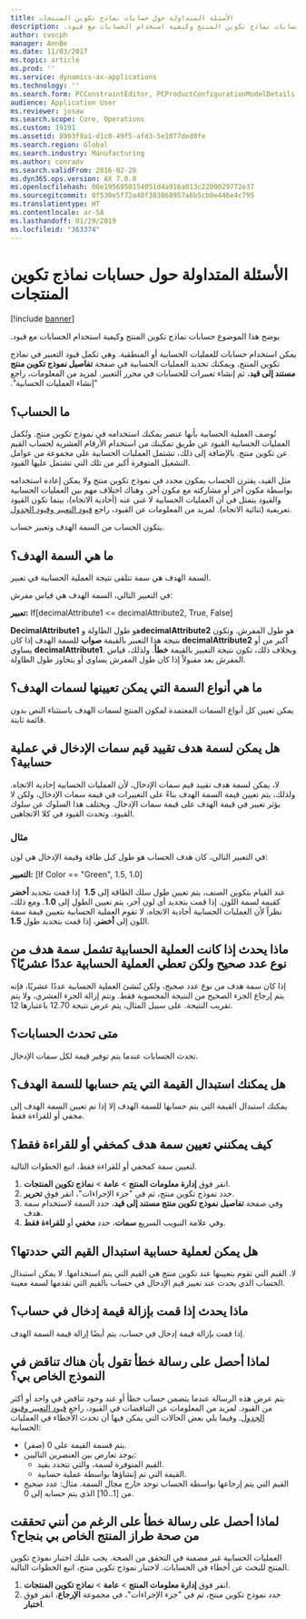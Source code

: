```yaml
---
title: ‬‏‫الأسئلة المتداولة حول حسابات نماذج تكوين المنتجات
description: ‏‫يوضح هذا الموضوع حسابات نماذج تكوين المنتج وكيفية استخدام الحسابات مع قيود.
author: cvocph
manager: AnnBe
ms.date: 11/03/2017
ms.topic: article
ms.prod: ''
ms.service: dynamics-ax-applications
ms.technology: ''
ms.search.form: PCConstraintEditor, PCProductConfigurationModelDetails, PCRuntimeConfigurator
audience: Application User
ms.reviewer: josaw
ms.search.scope: Core, Operations
ms.custom: 19191
ms.assetid: 8993f9a1-d1c0-49f5-afd3-5e1077ded0fe
ms.search.region: Global
ms.search.industry: Manufacturing
ms.author: conradv
ms.search.validFrom: 2016-02-28
ms.dyn365.ops.version: AX 7.0.0
ms.openlocfilehash: 00e1956950154051d4a916a013c2200029772e37
ms.sourcegitcommit: 0f530e5f72a40f383868957a6b5cb0e446e4c795
ms.translationtype: HT
ms.contentlocale: ar-SA
ms.lasthandoff: 01/29/2019
ms.locfileid: "363374"
---
```

# <a name="calculations-for-product-configuration-models-faq"></a>‬‏‫الأسئلة المتداولة حول حسابات نماذج تكوين المنتجات

[!include [banner](../includes/banner.md)]

‏‫يوضح هذا الموضوع حسابات نماذج تكوين المنتج وكيفية استخدام الحسابات مع قيود.

يمكن استخدام حسابات للعمليات الحسابية أو المنطقية. وهي تكمل قيود التعبير في نماذج تكوين المنتج. ويمكنك تحديد العمليات الحسابية في صفحة **‏‫تفاصيل نموذج تكوين منتج مستند إلى قيد**، ثم إنشاء تعبيرات للحسابات في محرر التعبير. لمزيد من المعلومات، راجع "إنشاء العمليات الحسابية".

## <a name="what-is-a-calculation"></a>ما الحساب؟
تُوصف العملية الحسابية بأنها عنصر يمكنك استخدامه في نموذج تكوين منتج. وتُكمل العمليات الحسابية القيود عن طريق تمكينك من استخدام الأرقام العشرية لحساب القيم عن تكوين منتج. بالإضافة إلى ذلك، تشتمل العمليات الحسابية على مجموعة من عوامل التشغيل المتوفرة أكبر من تلك التي تشتمل عليها القيود.  

مثل القيد، يقترن الحساب بمكون محدد في نموذج تكوين منتج ولا يمكن إعادة استخدامه بواسطة مكون آخر أو مشاركته مع مكون آخر. وهناك اختلاف مهم بين العمليات الحسابية والقيود يتمثل في أن العمليات الحسابية لا غنى عنه (أحادية الاتجاه)، بينما تكون القيود تعريفية (ثنائية الاتجاه). لمزيد من المعلومات عن القيود، راجع [قيود التعبير وقيود الجدول](expression-constraints-table-constraints-product-configuration-models.md).  

يتكون الحساب من السمة الهدف وتعبير حساب.

## <a name="what-is-a-target-attribute"></a>ما هي السمة الهدف؟
السمة الهدف هي سمة تتلقى نتيجة العملية الحسابية في تعبير.  

في التعبير التالي، السمة الهدف هي قياس مفرش:  

**تعبير:** If\[decimalAttribute1 &lt;= decimalAttribute2, True, False\]  

**DecimalAttribute1** هو طول الطاولة و**decimalAttribute2** هو طول المفرش. وتكون نتيجة هذا التعبير بالقيمة **صواب** للسمة الهدف إذا كان **decimalAttribute2** أكبر من أو يساوي **decimalAttribute1**. وبخلاف ذلك، تكون نتيجة التعبير بالقيمة **خطأ**. ولذلك، قياس المفرش يعد مقبولاً إذا كان طول المفرش يساوي أو يتجاوز طول الطاولة.

## <a name="what-attribute-types-can-be-set-to-target-attributes"></a>ما هي أنواع السمة التي يمكن تعيينها لسمات الهدف؟
يمكن تعيين كل أنواع السمات المعتمدة لمكون المنتج لسمات الهدف باستثناء النص بدون قائمة ثابتة.

## <a name="can-the-value-of-a-target-attribute-restrict-the-values-of-the-input-attributes-in-a-calculation"></a>هل يمكن لسمة هدف تقييد قيم سمات الإدخال في عملية حسابية؟
لا، يمكن لسمة هدف تقييد قيم سمات الإدخال، لأن العمليات الحسابية إحادية الاتجاه. ولذلك، يتم تعيين قيمة السمة الهدف بناءً على التغييرات في قيمة سمات الإدخال، ولكن لا يؤثر تغيير في قيمة الهدف على قيمة سمات الإدخال. ويختلف هذا السلوك عن سلوك القيود. وتحدث القيود في كلا الاتجاهين.

### <a name="example"></a>مثال

في التعبير التالي، كان هدف الحساب هو طول كبل طاقة وقيمة الإدخال هي لون:  

**التعبير:** \[If Color == "Green", 1.5, 1.0\]  

عند القيام بتكوين الصنف، يتم تعيين طول سلك الطاقة إلى **1.5** ‬‏‫ إذا قمت بتحديد **أخضر‬‏‫** كقيمة لسمة اللون.‬ إذا قمت بتحديد أي لون آخر، يتم تعيين الطول إلى **1.0**. ومع ذلك، نظراً لأن العمليات الحسابية أحادية الاتجاه، لا تقوم العملية الحسابية بتعيين قيمة سمة اللون إلى **أخضر**، إذا قمت بتحديد طول **1.5**.

## <a name="what-happens-if-a-calculation-has-a-target-attribute-of-the-integer-type-but-a-calculation-generates-a-decimal-number"></a>ماذا يحدث إذا كانت العملية الحسابية تشمل سمة هدف من نوع عدد صحيح ولكن تعطي العملية الحسابية عددًا عشريًا؟
إذا كان سمة هدف من نوع عدد صحيح، ولكن تُنشئ العملية الحسابية عددًا عشريًا، فإنه يتم إرجاع الجزء الصحيح من النتيجة المحسوبة فقط. وتتم إزالة الجزء العشري، ولا يتم تقريب النتيجة. على سبيل المثال، يتم عرض نتيجة 12.70 باعتبارها 12.

## <a name="when-do-calculations-occur"></a>متى تحدث الحسابات؟
تحدث الحسابات عندما يتم توفير قيمة لكل سمات الإدخال.

## <a name="can-i-overwrite-the-value-that-is-calculated-for-the-target-attribute"></a>هل يمكنك استبدال القيمة التي يتم حسابها للسمة الهدف؟
يمكنك استبدال القيمة التي يتم حسابها للسمة الهدف إلا إذا تم تعيين السمة الهدف إلى مخفي أو للقراءة فقط.

## <a name="how-do-i-set-a-target-attribute-as-hidden-or-read-only"></a>كيف يمكنني تعيين سمة هدف كمخفي أو للقراءة فقط؟
لتعيين سمة كمخفي أو للقراءة فقط، اتبع الخطوات التالية.

1.  انقر فوق **إدارة معلومات المنتج** &gt; **عامة** &gt; **نماذج تكوين المنتجات**.
2.  حدد نموذج تكوين منتج، ثم في "جزء الإجراءات"، انقر فوق **تحرير**.
3.  وفي صفحة **تفاصيل نموذج تكوين منتج مستند إلى قيد‬**، حدد السمة لاستخدام سمة هدف.
4.  وفي علامة التبويب السريع **سمات**، حدد **مخفي** أو **للقراءة فقط**.

## <a name="can-a-calculation-overwrite-the-values-that-i-set"></a>هل يمكن لعملية حسابية استبدال القيم التي حددتها؟
لا. القيم التي تقوم بتعيينها عند تكوين منتج هي القيم التي يتم استخدامها. لا يمكن استبدال الحساب الذي يحدث عند تغيير قيم الإدخال في حساب بالقيم التي تقدمها لسمة معينة.

## <a name="what-happens-if-i-remove-an-input-value-in-a-calculation"></a>ماذا يحدث إذا قمت بإزالة قيمة إدخال في حساب؟
إذا قمت بإزالة قيمة إدخال في حساب، يتم أيضًا إزالة قيمة السمة الهدف.

## <a name="why-do-i-receive-an-error-message-that-says-that-my-model-is-in-contradiction"></a>لماذا أحصل على رسالة خطأ تقول بأن هناك تناقض في النموذج الخاص بي؟
يتم عرض هذه الرسالة عندما يتضمن حساب خطأ أو عند وجود تناقض في واحد أو أكثر من القيود. لمزيد من المعلومات عن التناقضات في القيود، راجع [قيود التعبير وقيود الجدول](expression-constraints-table-constraints-product-configuration-models.md). وفيما يلي بعض الحالات التي يمكن فيها أن تحدث الأخطاء في العمليات الحسابية:

-   يتم قسمة القيمة على 0 (صفر).
-   يوجد تعارض بين العنصرين التاليين:
    -   القيم المتوفرة لسمة، والتي تتحدد بقيد.
    -   القيمة التي تم إنشاؤها بواسطة عملية حسابية.
-   القيم التي يتم إرجاعها بواسطة الحساب توجد خارج مجال السمة. مثال: عدد صحيح من \[1..10\] الذي يتم حسابه إلى 0.

## <a name="why-do-i-receive-an-error-message-even-though-i-successfully-validated-my-product-model"></a>لماذا أحصل على رسالة خطأ على الرغم من أنني تحققت من صحة طراز المنتج الخاص بي بنجاح؟
العمليات الحسابية غير مضمنة في التحقق من الصحة. يجب عليك اختبار نموذج تكوين المنتج للبحث عن أخطاء في الحسابات. لاختبار نموذج تكوين منتج، اتبع الخطوات التالية.

1.  انقر فوق **إدارة معلومات المنتج** &gt; **عامة** &gt; **نماذج تكوين المنتجات**.
2.  حدد نموذج تكوين منتج، ثم في "جزء الإجراءات"، في مجموعة **الإرجاع**، انقر فوق **اختبار**.




